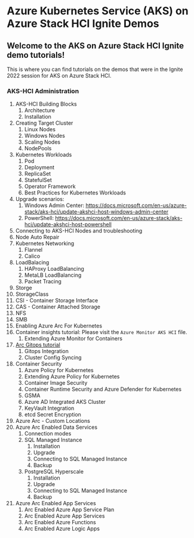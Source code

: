 # Azure Kubernetes Service (AKS) on Azure Stack HCI Ignite Demos

## Welcome to the AKS on Azure Stack HCI Ignite demo tutorials!

This is where you can find tutorials on the demos that were in the Ignite 2022 session for AKS on Azure Stack HCI.

### AKS-HCI Administration
1. AKS-HCI Building Blocks
   1. Architecture
   2. Installation
2. Creating Target Cluster
   1. Linux Nodes 
   2. Windows Nodes
   3. Scaling Nodes
   4. NodePools
3. Kubernetes Workloads
   1. Pod
   2. Deployment
   3. ReplicaSet
   4. StatefulSet
   5. Operator Framework
   6. Best Practices for Kubernetes Workloads 
5. Upgrade scenarios:
   1. Windows Admin Center: https://docs.microsoft.com/en-us/azure-stack/aks-hci/update-akshci-host-windows-admin-center
   2. PowerShell: https://docs.microsoft.com/en-us/azure-stack/aks-hci/update-akshci-host-powershell
6. Connecting to AKS-HCI Nodes and troubleshooting
7. Node Auto Repair
8. Kubernetes Networking
   1. Flannel
   2. Calico
9. LoadBalacing
   1. HAProxy LoadBalancing
   2. MetaLB LoadBalancing
   3. Packet Tracing
10. Storge
   1. StorageClass
   2. CSI - Container Storage Interface
   3. CAS - Container Attached Storage
   4. NFS
   5. SMB
11. Enabling Azure Arc For Kubernetes
12. Container insights tutorial: Please visit the `Azure Monitor AKS HCI` file.
    1. Extending Azure Monitor for Containers
13. [Arc Gitops tutorial](https://azurearcjumpstart.io/azure_arc_jumpstart/azure_arc_k8s/day2/aks_stack_hci/aks_hci_gitops_basic/)
    1. Gitops Integration
    2. Cluster Config Syncing 
14. Container Security
    1. Azure Policy for Kubernetes
    2. Extending Azure Policy for Kubernetes
    3. Container Image Security
    4. Container Runtime Security and Azure Defender for Kubernetes
    5. GSMA
    6. Azure AD Integrated AKS Cluster
    7. KeyVault Integration
    8. etcd Secret Encryption
 14. Azure Arc - Custom Locations
 15. Azure Arc Enabled Data Services
     1. Connection modes
     2. SQL Managed Instance
        1. Installation
        2. Upgrade
        3. Connecting to SQL Managed Instance
        4. Backup
     3. PostgreSQL Hyperscale
        1. Installation
        2. Upgrade
        3. Connecting to SQL Managed Instance
        4. Backup
   16. Azure Arc Enabled App Services
       1. Arc Enabled Azure App Service Plan
       2. Arc Enabled Azure App Services
       3. Arc Enabled Azure Functions
       4. Arc Enabled Azure Logic Apps
   
